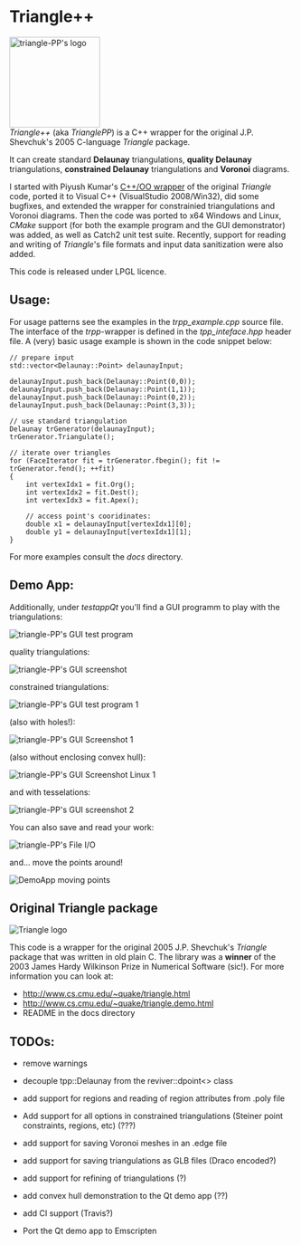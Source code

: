 # Triangle++
[comment]: # " ![triangle-PP's logo](triangle-PP-sm.jpg) "
<img src="triangle-PP-sm.jpg" alt="triangle-PP's logo" width="160"/><br/>*Triangle++* (aka *TrianglePP*) is a C++ wrapper for the original J.P. Shevchuk's 2005 C-language *Triangle* package.

It can create standard **Delaunay** triangulations, **quality Delaunay** triangulations, **constrained Delaunay** triangulations and **Voronoi** diagrams.

I started with Piyush Kumar's [C++/OO wrapper](https://bitbucket.org/piyush/triangle/overview) of the original *Triangle* code, ported it to Visual C++ (VisualStudio 2008/Win32), did some bugfixes, and extended the wrapper for constrainied triangulations and Voronoi diagrams. 
Then the code was ported to x64 Windows and Linux, *CMake* support (for both the example program and the GUI demonstrator) was added, as well as Catch2 unit test suite. 
Recently, support for reading and writing of *Triangle*'s file formats and input data sanitization were also added.

This code is released under LPGL licence.

## Usage:

For usage patterns see the examples in the *trpp_example.cpp* source file. The interface of the *trpp*-wrapper is defined in the *tpp_inteface.hpp* header file. A (very) basic usage example is shown in the code snippet below:

    // prepare input
    std::vector<Delaunay::Point> delaunayInput;
    
    delaunayInput.push_back(Delaunay::Point(0,0));
    delaunayInput.push_back(Delaunay::Point(1,1));
    delaunayInput.push_back(Delaunay::Point(0,2));
    delaunayInput.push_back(Delaunay::Point(3,3));

    // use standard triangulation
    Delaunay trGenerator(delaunayInput);
    trGenerator.Triangulate();

    // iterate over triangles
    for (FaceIterator fit = trGenerator.fbegin(); fit != trGenerator.fend(); ++fit)
    {
        int vertexIdx1 = fit.Org(); 
        int vertexIdx2 = fit.Dest();
        int vertexIdx3 = fit.Apex();

        // access point's cooridinates: 
        double x1 = delaunayInput[vertexIdx1][0];
        double y1 = delaunayInput[vertexIdx1][1];
    }

For more examples consult the *docs* directory.

## Demo App:

Additionally, under *testappQt* you'll find a GUI programm to play with the triangulations:

![triangle-PP's GUI test program](docs/pics/triangle-pp-testApp.gif)

quality triangulations:

![triangle-PP's GUI screenshot](docs/pics/triangle-pp-testApp-Constrained.jpg)

constrained triangulations:

![triangle-PP's GUI test program 1](docs/pics/tri-w-segment-constarints.gif)

(also with holes!):

![triangle-PP's GUI Screenshot 1](docs/pics/triangle-pp-testApp-with-hole.jpg)

(also without enclosing convex hull):

![triangle-PP's GUI Screenshot Linux 1](docs/pics/triangle-pp-Linux-constrained-with-hole.jpg)

and with tesselations:

![triangle-PP's GUI screenshot 2](docs/pics/triangle-pp-testApp-Voronoi.jpg)

You can also save and read your work:

![triangle-PP's File I/O](docs/pics/triangle-pp-testApp-File_IO.jpg)

and... move the points around!

![DemoApp moving points](docs/pics/moving-the-points.gif)


## Original Triangle package

![Triangle logo](T.gif) 

This code is a wrapper for the original 2005 J.P. Shevchuk's *Triangle* package that was written in old plain C. The library was a **winner** of the 2003 James Hardy Wilkinson Prize in Numerical Software (sic!).
For more information you can look at:
 - http://www.cs.cmu.edu/~quake/triangle.html
 - http://www.cs.cmu.edu/~quake/triangle.demo.html
 - README in the docs directory

## TODOs:
 - remove warnings

 - decouple tpp::Delaunay from the reviver::dpoint<> class

 - add support for regions and reading of region attributes from .poly file
 - Add support for all options in constrained triangulations (Steiner point constraints, regions, etc) (???)
 - add support for saving Voronoi meshes in an .edge file
 - add support for saving triangulations as GLB files (Draco encoded?)

 - add support for refining of triangulations (?) 
 - add convex hull demonstration to the Qt demo app (??)
  
 - add CI support (Travis?)
 - Port the Qt demo app to Emscripten

